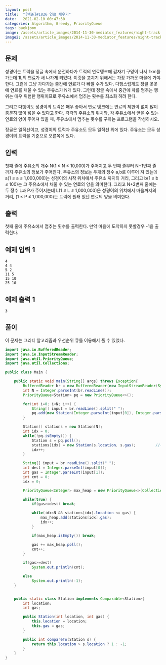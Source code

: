 ```yaml
---
layout: post
title:  "[백준]#1826 연료 채우기"
date:   2021-02-10 00:47:30
categories: Algorithm, Greedy, PriorityQueue
tags: baekjoon
image: /assets/article_images/2014-11-30-mediator_features/night-track.JPG
image2: /assets/article_images/2014-11-30-mediator_features/night-track-mobile.JPG
---
```


문제
--------------------

성경이는 트럭을 정글 속에서 운전하다가 트럭의 연료탱크에 갑자기 구멍이 나서 1km를 가는데 1L의 연료가 새 나가게 되었다. 이것을 고치기 위해서는 가장 가까운 마을에 가야 한다. 그런데 그냥 가다가는 중간에 연료가 다 빠질 수가 있다. 다행스럽게도 정글 곳곳에 연료를 채울 수 있는 주유소가 N개 있다. 그런데 정글 속에서 중간에 차를 멈추는 행위는 매우 위험한 행위이므로 주유소에서 멈추는 횟수를 최소화 하려 한다.

그리고 다행이도 성경이의 트럭은 매우 좋아서 연료 탱크에는 연료의 제한이 없이 많이 충분히 많이 넣을 수 있다고 한다. 각각의 주유소의 위치와, 각 주유소에서 얻을 수 있는 연료의 양이 주어져 있을 때, 주유소에서 멈추는 횟수를 구하는 프로그램을 작성하시오.

정글은 일직선이고, 성경이의 트럭과 주유소도 모두 일직선 위에 있다. 주유소는 모두 성경이의 트럭을 기준으로 오른쪽에 있다.

입력
---------------------------

첫째 줄에 주유소의 개수 N(1 ≤ N ≤ 10,000)가 주어지고 두 번째 줄부터 N+1번째 줄 까지 주유소의 정보가 주어진다. 주유소의 정보는 두개의 정수 a,b로 이루어 져 있는데 a(1 ≤ a ≤ 1,000,000)는 성경이의 시작 위치에서 주유소 까지의 거리, 그리고 b(1 ≤ b ≤ 100)는 그 주유소에서 채울 수 있는 연료의 양을 의미한다. 그리고 N+2번째 줄에는 두 정수 L과 P가 주어지는데 L(1 ≤ L ≤ 1,000,000)은 성경이의 위치에서 마을까지의 거리, (1 ≤ P ≤ 1,000,000)는 트럭에 원래 있던 연료의 양을 의미한다.

출력
----------------

첫째 줄에 주유소에서 멈추는 횟수를 출력한다. 만약 마을에 도착하지 못할경우 -1을 출력한다.

예제 입력 1 
----------------------

```
4
4 4
5 2
11 5
15 10
25 10
```

예제 출력 1 
------------------------

```
3
```

풀이
--------------------------

이 문제는 그리디 알고리즘과 우선순위 큐를 이용해서 풀 수 있었다.

```java
import java.io.BufferedReader;
import java.io.InputStreamReader;
import java.util.PriorityQueue;
import java.util.Collections;

public class Main {

    public static void main(String[] args) throws Exception{
        BufferedReader br = new BufferedReader(new InputStreamReader(System.in));
        int N = Integer.parseInt(br.readLine());
        PriorityQueue<Station> pq = new PriorityQueue<>();

        for(int i=0; i<N; i++) {
            String[] input = br.readLine().split(" ");
            pq.add(new Station(Integer.parseInt(input[0]), Integer.parseInt(input[1])));
        }

        Station[] stations = new Station[N];
        int idx = 0;
        while(!pq.isEmpty()) {
            Station s = pq.poll();
            stations[idx] = new Station(s.location, s.gas);         //우선순위 큐를 사용해서 거리에 따라 정렬
            idx++;
        }

        String[] input = br.readLine().split(" ");
        int dest = Integer.parseInt(input[0]);
        int gas = Integer.parseInt(input[1]);
        int cnt = 0;
        idx = 0;

        PriorityQueue<Integer> max_heap = new PriorityQueue<>(Collections.reverseOrder());      //우선순위 큐를 이용한 최대 힙

        while(true) {
            if(gas>=dest) break;

            while(idx<N && stations[idx].location <= gas) {
                max_heap.add(stations[idx].gas);
                idx++;
            }

            if(max_heap.isEmpty()) break;

            gas += max_heap.poll();
            cnt++;
        }

        if(gas>=dest)
            System.out.println(cnt);

        else
            System.out.println(-1);
    }


    public static class Station implements Comparable<Station>{
        int location;
        int gas;

        public Station(int location, int gas) {
            this.location = location;
            this.gas = gas;
        }

        public int compareTo(Station s) {
            return this.location > s.location ? 1 : -1;
        }
    }
}

```
